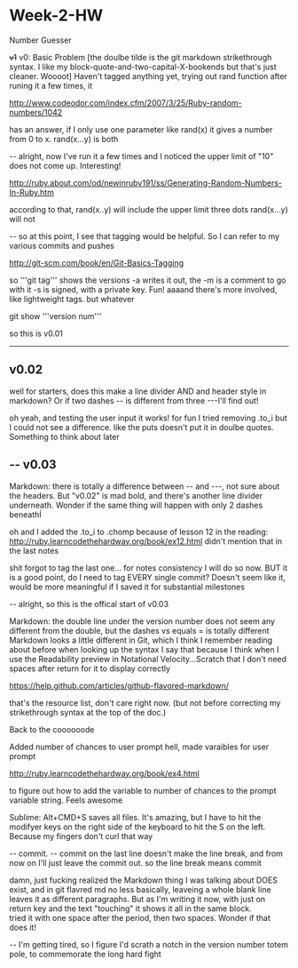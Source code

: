 Week-2-HW
=========

Number Guesser

~~v1~~ v0: Basic Problem
[the doulbe tilde is the git markdown strikethrough syntax. I like my block-quote-and-two-capital-X-bookends but that's just cleaner. Woooot]
Haven't tagged anything yet, trying out rand function
after runing it a few times, it 

http://www.codeodor.com/index.cfm/2007/3/25/Ruby-random-numbers/1042

has an answer, if I only use one parameter like rand(x) it gives a number from 0 to x. 
rand(x...y) is both

--
alright, now I've run it a few times and I noticed  the upper limit of "10" does not come up. Interesting!

http://ruby.about.com/od/newinruby191/ss/Generating-Random-Numbers-In-Ruby.htm

according to that, rand(x..y) will include the upper limit
three dots rand(x...y) will not

--
so at this point, I see that tagging would be helpful. So I can refer to my various commits and pushes

http://git-scm.com/book/en/Git-Basics-Tagging

so '''git tag''' shows the versions
-a writes it out, the -m is a comment to go with it
-s is signed, with a private key. Fun!
aaaand there's more involved, like lightweight tags. but whatever

git show '''version num'''

so this is v0.01

---
v0.02
---
well for starters, does this make a line divider AND and header style in markdown? Or if two dashes -- is different from three ---I'll find out!

oh yeah, and testing the user input
it works! for fun I tried removing .to_i but I could not see a difference. like the puts doesn't put it in doulbe quotes. Something to think about later

--
v0.03
--
Markdown: there is totally a difference between -- and ---, not sure about the headers. But "v0.02" is mad bold, and there's another line divider underneath. Wonder if the same thing will happen with only 2 dashes beneathÍ

oh and I added the .to_i to .chomp because of lesson 12 in the reading:
http://ruby.learncodethehardway.org/book/ex12.html
didn't mention that in the last notes

shit forgot to tag the last one... for notes consistency I will do so now. 
BUT it is a good point, do I need to tag EVERY single commit?
Doesn't seem like it, would be more meaningful if I saved it for substantial milestones

--
alright, so this is the offical start of v0.03

Markdown: the double line under the version number does not seem any different from the double, but the dashes vs equals = is totally different
Markdown looks a little different in Git, which I think I remember reading about before when looking up the syntax
I say that because I think when I use the Readability preview in Notational Velocity...Scratch that I don't need spaces after return for it to display correctly

https://help.github.com/articles/github-flavored-markdown/

that's the resource list, don't care right now.
(but not before correcting my strikethrough syntax at the top of the doc.)

Back to the coooooode

Added number of chances to user prompt
hell, made varaibles for user prompt

http://ruby.learncodethehardway.org/book/ex4.html

to figure out how to add the variable to number of chances to the prompt variable string. Feels awesome

Sublime: Alt+CMD+S saves all files. It's amazing, but I have to hit the modifyer keys on the right side of the keyboard to hit the S on the left. Because my fingers don't curl that way

-- 
commit. -- commit on the last line doesn't make the line break, and from now on I'll just leave the commit out. so the line break means commit

damn, just fucking realized the Markdown thing I was talking about DOES exist, and in git flavred md no less
basically, leaveing a whole blank line leaves it as different paragraphs. 
But as I'm writing it now, with just on return key and the text "touching" it shows it all in the same block.  
tried it with one space after the period, then two spaces. Wonder if that does it!

--
I'm getting tired, so I figure I'd scrath a notch in the version number totem pole, to commemorate the long hard fight

